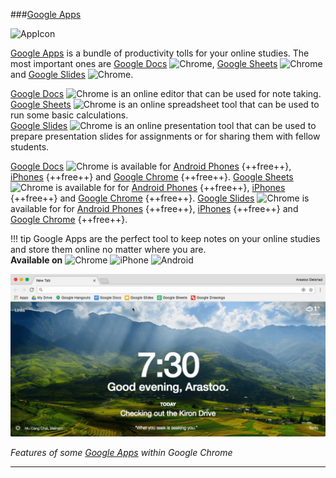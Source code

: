 ###[Google Apps](https://drive.google.com/)

![AppIcon](/Images/GoogleAppsAppIcon.png)

[Google Apps](https://drive.google.com/) is a bundle of productivity tolls for your online studies. The most important ones are [Google Docs](https://docs.google.com/document/) ![Chrome](/Images/GoogleDocsIcon.png), [Google Sheets](https://docs.google.com/spreadsheets) ![Chrome](/Images/GoogleSheetsIcon.png) and [Google Slides](https://docs.google.com/presentation/) ![Chrome](/Images/GoogleSlidesIcon.png).  

[Google Docs](https://docs.google.com/document/) ![Chrome](/Images/GoogleDocsIcon.png) is an online editor that can be used for note taking.  
[Google Sheets](https://docs.google.com/spreadsheets) ![Chrome](/Images/GoogleSheetsIcon.png) is an online spreadsheet tool that can be used to run some basic calculations.  
[Google Slides](https://docs.google.com/presentation/) ![Chrome](/Images/GoogleSlidesIcon.png) is an online presentation tool that can be used to prepare presentation slides for assignments or for sharing them with fellow students. 

[Google Docs](https://docs.google.com/document/) ![Chrome](/Images/GoogleDocsIcon.png) is available for [Android Phones](https://play.google.com/store/apps/details?id=com.google.android.apps.docs.editors.docs&hl=en) {++free++}, [iPhones](https://itunes.apple.com/us/app/google-docs/id842842640?mt=8
) {++free++} and [Google Chrome](https://docs.google.com/document/
) {++free++}. [Google Sheets](https://docs.google.com/spreadsheets) ![Chrome](/Images/GoogleSheetsIcon.png) is available for for [Android Phones](https://play.google.com/store/apps/details?id=com.google.android.apps.docs.editors.sheets&hl=en
) {++free++}, [iPhones](https://itunes.apple.com/us/app/google-sheets/id842849113?mt=8
) {++free++} and [Google Chrome](https://docs.google.com/spreadsheets
) {++free++}. [Google Slides](https://docs.google.com/presentation/) ![Chrome](/Images/GoogleSlidesIcon.png) is available for for [Android Phones](https://play.google.com/store/apps/details?id=com.google.android.apps.docs.editors.slides&hl=en
) {++free++}, [iPhones](https://itunes.apple.com/us/app/google-slides/id879478102?mt=8
) {++free++} and [Google Chrome](https://docs.google.com/presentation/
) {++free++}. 

!!! tip
	Google Apps are the perfect tool to keep notes on your online studies and store them online no matter where you are.  
	**Available on** ![Chrome](/Icons/Chrome.png) ![iPhone](/Icons/iPhone.png) ![Android](/Icons/Android.png)  

![Screenshot](GIFs/KironDrive.gif)  


_Features of some [Google Apps](https://drive.google.com/) within Google Chrome_

****


